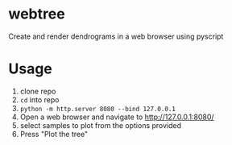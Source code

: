 # webtree
Create and render dendrograms in a web browser using pyscript

# Usage

1. clone repo
2. `cd` into repo
3. `python -m http.server 8080 --bind 127.0.0.1`
4. Open a web browser and navigate to http://127.0.0.1:8080/
5. select samples to plot from the options provided
6. Press "Plot the tree"
